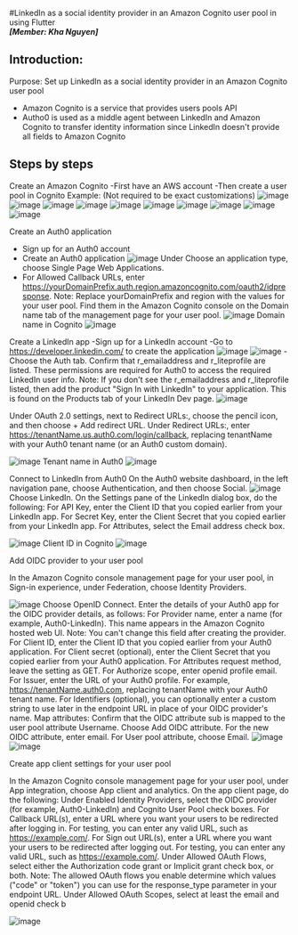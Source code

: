 #LinkedIn as a social identity provider in an Amazon Cognito user pool in using Flutter <br /> 
**_[Member: Kha Nguyen]_**

## Introduction:
  Purpose: Set up LinkedIn as a social identity provider in an Amazon Cognito user pool
- Amazon Cognito is a service that provides users pools API
- Autho0 is used as a middle agent between LinkedIn and Amazon Cognito to transfer identity information since LinkedIn doesn't provide all fields to Amazon Cognito

## Steps by steps
Create an Amazon Cognito 
  -First have an AWS account
  -Then create a user pool in Cognito
  Example: (Not required to be exact customizations)
  ![image](https://github.com/KhaNguyen04/ArtSharing/assets/88961521/d20d5ddf-aa30-46e3-a88e-5852f3c5fe53)
  ![image](https://github.com/KhaNguyen04/ArtSharing/assets/88961521/4497a018-b551-48ef-8fdb-467876988fde)
  ![image](https://github.com/KhaNguyen04/ArtSharing/assets/88961521/6d7f19b3-fd56-4690-b090-dfb40c620aaf)
  ![image](https://github.com/KhaNguyen04/ArtSharing/assets/88961521/d5050791-28bc-4b29-8e57-b4a90e769f5b)
  ![image](https://github.com/KhaNguyen04/ArtSharing/assets/88961521/c067b824-e718-471a-8c42-d0fd1d05bbfd)
  ![image](https://github.com/KhaNguyen04/ArtSharing/assets/88961521/e9db170c-f123-4825-b0f3-10b7e585bd25)
  ![image](https://github.com/KhaNguyen04/ArtSharing/assets/88961521/4b6a411d-2069-4ba2-b560-ed17ae4f612f)
  ![image](https://github.com/KhaNguyen04/ArtSharing/assets/88961521/4211885c-e055-4ea0-8d77-66659bd27b5d)
  ![image](https://github.com/KhaNguyen04/ArtSharing/assets/88961521/8c626b43-89e6-4cd7-9c09-93eb1c0a15de)
  ![image](https://github.com/KhaNguyen04/ArtSharing/assets/88961521/a94526be-e9d5-4fc1-89f2-60af5426c803)


Create an Auth0 application
  -	Sign up for an Auth0 account
  - Create an Auth0 application
    ![image](https://github.com/KhaNguyen04/ArtSharing/assets/88961521/2c9a05ac-54e4-4089-97fb-3f5e660c5b7a)
    Under Choose an application type, choose Single Page Web Applications.
  -  For Allowed Callback URLs, enter https://yourDomainPrefix.auth.region.amazoncognito.com/oauth2/idpresponse.
Note: Replace yourDomainPrefix and region with the values for your user pool. Find them in the Amazon Cognito console on the Domain name tab of the management page for your user pool.
  ![image](https://github.com/KhaNguyen04/ArtSharing/assets/88961521/d4f5647f-7bef-48ef-bcec-2c97ff701a0c)
  Domain name in Cognito 
  ![image](https://github.com/KhaNguyen04/ArtSharing/assets/88961521/53085691-77a1-40a9-b3cc-ffb29513ba09)

Create a LinkedIn app
  -Sign up for a LinkedIn account
  -Go to https://developer.linkedin.com/ to create the application
  ![image](https://github.com/KhaNguyen04/ArtSharing/assets/88961521/ddd5301b-89cf-4999-9008-8694ca398516)
  ![image](https://github.com/KhaNguyen04/ArtSharing/assets/88961521/1580b3c5-8fbc-4317-baab-51817b92ca4a)
  -Choose the Auth tab. Confirm that r_emailaddress and r_liteprofile are listed. These permissions are required for Auth0 to access the required LinkedIn user info.
Note: If you don't see the r_emailaddress and r_liteprofile listed, then add the product "Sign In with LinkedIn" to your application. This is found on the Products tab of your LinkedIn Dev page.
![image](https://github.com/KhaNguyen04/ArtSharing/assets/88961521/d0596980-5519-4dcd-8676-fc2eb8a46062)

Under OAuth 2.0 settings, next to Redirect URLs:, choose the pencil icon, and then choose + Add redirect URL.
Under Redirect URLs:, enter https://tenantName.us.auth0.com/login/callback, replacing tenantName with your Auth0 tenant name (or an Auth0 custom domain).

![image](https://github.com/KhaNguyen04/ArtSharing/assets/88961521/2dccb94f-44db-4590-9ebc-7d2fcaa32dbd)
  Tenant name in Auth0
![image](https://github.com/KhaNguyen04/ArtSharing/assets/88961521/85c812ee-bf9c-4858-ac4e-2455e1fafb6f)

Connect to LinkedIn from Auth0
  On the Auth0 website dashboard, in the left navigation pane, choose Authentication, and then choose Social.
![image](https://github.com/KhaNguyen04/ArtSharing/assets/88961521/1aee62be-0f5d-455c-ba0f-03366d18d84b)
Choose LinkedIn.
On the Settings pane of the LinkedIn dialog box, do the following:
For API Key, enter the Client ID that you copied earlier from your LinkedIn app.
For Secret Key, enter the Client Secret that you copied earlier from your LinkedIn app.
For Attributes, select the Email address check box.

![image](https://github.com/KhaNguyen04/ArtSharing/assets/88961521/f74e62b8-2be1-48ac-9a99-36acaf04b5a2)
Client ID in Cognito
![image](https://github.com/KhaNguyen04/ArtSharing/assets/88961521/9b07848b-f313-4efa-9cae-351e19ae24ad)

Add OIDC provider to your user pool

In the Amazon Cognito console management page for your user pool, in Sign-in experience, under Federation, choose Identity Providers.

![image](https://github.com/KhaNguyen04/ArtSharing/assets/88961521/178044e6-06a2-4a43-ba3c-b8cb495148f2)
Choose OpenID Connect.
Enter the details of your Auth0 app for the OIDC provider details, as follows:
For Provider name, enter a name (for example, Auth0-LinkedIn). This name appears in the Amazon Cognito hosted web UI.
Note: You can't change this field after creating the provider.
For Client ID, enter the Client ID that you copied earlier from your Auth0 application.
For Client secret (optional), enter the Client Secret that you copied earlier from your Auth0 application.
For Attributes request method, leave the setting as GET.
For Authorize scope, enter openid profile email.
For Issuer, enter the URL of your Auth0 profile. For example, https://tenantName.auth0.com, replacing tenantName with your Auth0 tenant name.
For Identifiers (optional), you can optionally enter a custom string to use later in the endpoint URL in place of your OIDC provider's name.
Map attributes: Confirm that the OIDC attribute sub is mapped to the user pool attribute Username.
Choose Add OIDC attribute. For the new OIDC attribute, enter email. For User pool attribute, choose Email.
![image](https://github.com/KhaNguyen04/ArtSharing/assets/88961521/44df0ef6-31c8-408d-9407-c58604e113ca)
![image](https://github.com/KhaNguyen04/ArtSharing/assets/88961521/bc0f6709-684e-48e7-bbcc-6a16c6bcd9c5)

Create app client settings for your user pool

In the Amazon Cognito console management page for your user pool, under App integration, choose App client and analytics.
On the app client page, do the following:
Under Enabled Identity Providers, select the OIDC provider (for example, Auth0-LinkedIn) and Cognito User Pool check boxes.
For Callback URL(s), enter a URL where you want your users to be redirected after logging in. For testing, you can enter any valid URL, such as https://example.com/.
For Sign out URL(s), enter a URL where you want your users to be redirected after logging out. For testing, you can enter any valid URL, such as https://example.com/.
Under Allowed OAuth Flows, select either the Authorization code grant or Implicit grant check box, or both.
Note: The allowed OAuth flows you enable determine which values ("code" or "token") you can use for the response_type parameter in your endpoint URL.
Under Allowed OAuth Scopes, select at least the email and openid check b

![image](https://github.com/KhaNguyen04/ArtSharing/assets/88961521/85d40caa-dbb5-4323-9146-adbfe94cfb00)





